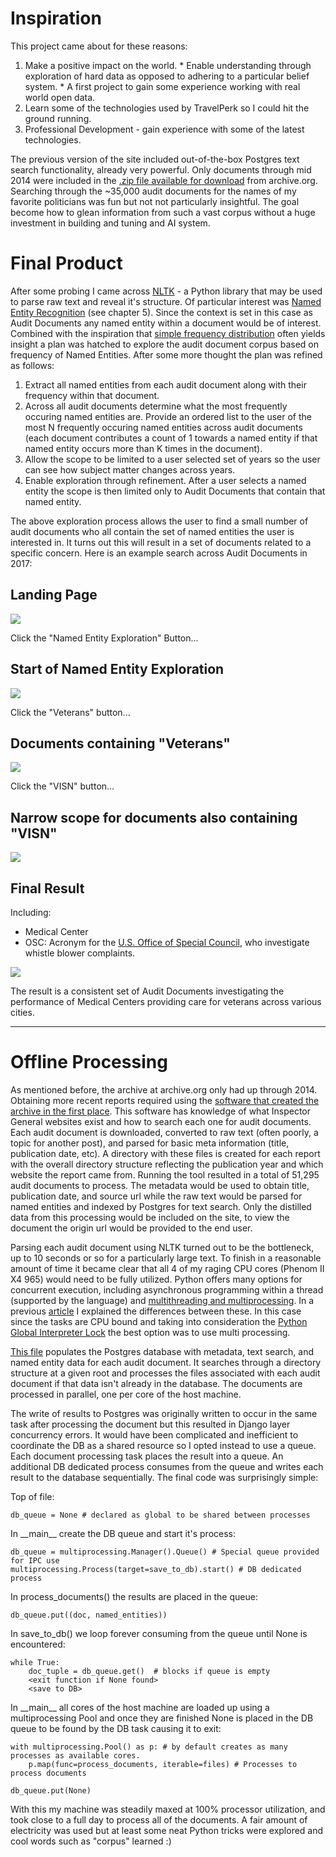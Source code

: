 Inspiration
========
This project came about for these reasons:

 1.  Make a positive impact on the world.
    *  Enable understanding through exploration of hard data as opposed to adhering to a particular belief system.
    *  A first project to gain some experience working with real world open data.
 2.  Learn some of the technologies used by TravelPerk so I could hit the ground running. 
 3.  Professional Development - gain experience with some of the latest technologies.

The previous version of the site included out-of-the-box Postgres text search functionality, already very powerful.  Only documents through mid 2014 were included in the [.zip file available for download](https://archive.org/details/usinspectorsgeneral) from archive.org.  Searching through the ~35,000 audit documents for the names of my favorite politicians was fun but not not particularly insightful.  The goal become how to glean information from such a vast corpus without a huge investment in building and tuning and AI system.

Final Product
=============

After some probing I came across [NLTK](http://www.nltk.org/) - a Python library that may be used to parse raw text and reveal it's structure.  Of particular interest was [Named Entity Recognition](http://www.nltk.org/book/ch07.html) (see chapter 5).  Since the context is set in this case as Audit Documents any named entity within a document would be of interest.  Combined with the inspiration that [simple frequency distribution](http://www.nltk.org/book/ch01.html) often yields insight a plan was hatched to explore the audit document corpus based on frequency of Named Entities.  After some more thought the plan was refined as follows:

 1.  Extract all named entities from each audit document along with their frequency within that document.
 2.  Across all audit documents determine what the most frequently occuring named entities are.  Provide an ordered list to the user of the most N frequently occuring named entities across audit documents (each document contributes a count of 1 towards a named entity if that named entity occurs more than K times in the document).
 3.  Allow the scope to be limited to a user selected set of years so the user can see how subject matter changes across years.
 4.  Enable exploration through refinement.  After a user selects a named entity the scope is then limited only to Audit Documents that contain that named entity.  

The above exploration process allows the user to find a small number of audit documents who all contain the set of named entities the user is interested in.  It turns out this will result in a set of documents related to a specific concern.  Here is an example search across Audit Documents in 2017:

Landing Page
-------------------

<img src="/static/images/NE_landing_s_e_s.png"/>

Click the "Named Entity Exploration" Button...

Start of Named Entity Exploration
----------------------------------------------


<img src="/static/images/NE_start_s_e.png"/>

Click the "Veterans" button...

Documents containing "Veterans"
-----------------------------------------------


<img src="/static/images/NE_veterans_only_e_s.png"/>

Click the "VISN" button...

Narrow scope for documents also containing "VISN"
------------------------------------------------------------------------


<img src="/static/images/NE_veterans_VISN_e_s.png"/>

Final Result
----------------
Including:

 *  Medical Center
 *  OSC: Acronym for the [U.S. Office of Special Council](https://osc.gov/Pages/about.aspx), who investigate whistle blower complaints.


<img src="/static/images/NE_veterans_end_e.png"/>

The result is a consistent set of Audit Documents investigating the performance of Medical Centers providing care for veterans across various cities.

---

Offline Processing
==================

As mentioned before, the archive at archive.org only had up through 2014.  Obtaining more recent reports required using the [software that created the archive in the first place](https://github.com/unitedstates/inspectors-general#inspectors-general).  This software has knowledge of what Inspector General websites exist and how to search each one for audit documents.  Each audit document is downloaded, converted to raw text (often poorly, a topic for another post), and parsed for basic meta information (title, publication date, etc).  A directory with these files is created for each report with the overall directory structure reflecting the publication year and which website the report came from.  Running the tool resulted in a total of 51,295 audit documents to process.  The metadata would be used to obtain title, publication date, and source url while the raw text would be parsed for named entities and indexed by Postgres for text search.  Only the distilled data from this processing would be included on the site, to view the document the origin url would be provided to the end user.

Parsing each audit document using NLTK turned out to be the bottleneck, up to 10 seconds or so for a particularly large text.  To finish in a reasonable amount of time it became clear that all 4 of my raging CPU cores (Phenom II X4 965) would need to be fully utilized.  Python offers many options for concurrent execution, including asynchronous programming within a thread (supported by the language) and [multithreading and multiprocessing](https://docs.python.org/3.6/library/concurrency.html).  In a previous [article](http://randalmoore.me/asynchronous-programming/) I explained the differences between these.  In this case since the tasks are CPU bound and taking into consideration the [Python Global Interpreter Lock](https://wiki.python.org/moin/GlobalInterpreterLock) the best option was to use multi processing.  

[This file](https://github.com/RandyMoore/mySiteDjango/blob/master/my_site_django/upload_audit_docs.py) populates the Postgres database with metadata, text search, and named entity data for each audit document.  It searches through a directory structure at a given root and processes the files associated with each audit document if that data isn't already in the database.  The documents are processed in parallel, one per core of the host machine.

The write of results to Postgres was originally written to occur in the same task after processing the document but this resulted in Django layer concurrency errors.  It would have been complicated and inefficient to coordinate the DB as a shared resource so I opted instead to use a queue.  Each document processing task places the result into a queue.  An additional DB dedicated process consumes from the queue and writes each result to the database sequentially.  The final code was surprisingly simple:

Top of file:

    db_queue = None # declared as global to be shared between processes
    
In \_\_main\_\_ create the DB queue and start it's process:

    db_queue = multiprocessing.Manager().Queue() # Special queue provided for IPC use
    multiprocessing.Process(target=save_to_db).start() # DB dedicated process

In process_documents() the results are placed in the queue:

    db_queue.put((doc, named_entities))
    
In save_to_db() we loop forever consuming from the queue until None is encountered:

    while True: 
        doc_tuple = db_queue.get()  # blocks if queue is empty
        <exit function if None found>
        <save to DB>        
    
In \_\_main\_\_ all cores of the host machine are loaded up using a multiprocessing Pool and once they are finished None is placed in the DB queue to be found by the DB task causing it to exit:

    with multiprocessing.Pool() as p: # by default creates as many processes as available cores.
        p.map(func=process_documents, iterable=files) # Processes to process documents

    db_queue.put(None)

With this my machine was steadily maxed at 100% processor utilization, and took close to a full day to process all of the documents.  A fair amount of electricity was used but at least some neat Python tricks were explored and cool words such as "corpus" learned :)
